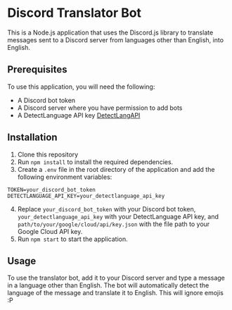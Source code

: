 # Discord Translator Bot

This is a Node.js application that uses the Discord.js library to translate messages sent to a Discord server from languages other than English, into English.

## Prerequisites

To use this application, you will need the following:

- A Discord bot token
- A Discord server where you have permission to add bots
- A DetectLanguage API key [DetectLangAPI](https://detectlanguage.com)

## Installation

1. Clone this repository
2. Run `npm install` to install the required dependencies.
3. Create a `.env` file in the root directory of the application and add the following environment variables:

```
TOKEN=your_discord_bot_token
DETECTLANGUAGE_API_KEY=your_detectlanguage_api_key
```

4. Replace `your_discord_bot_token` with your Discord bot token, `your_detectlanguage_api_key` with your DetectLanguage API key, and `path/to/your/google/cloud/api/key.json` with the file path to your Google Cloud API key.
5. Run `npm start` to start the application.

## Usage

To use the translator bot, add it to your Discord server and type a message in a language other than English. The bot will automatically detect the language of the message and translate it to English. This will ignore emojis :P

